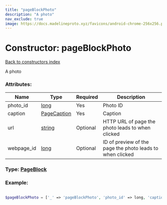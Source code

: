 ```yaml
---
title: "pageBlockPhoto"
description: "A photo"
nav_exclude: true
image: https://docs.madelineproto.xyz/favicons/android-chrome-256x256.png
---
```

# Constructor: pageBlockPhoto  
[Back to constructors index](/API_docs/constructors/index.html)



A photo

### Attributes:

| Name     |    Type       | Required | Description |
|----------|---------------|----------|-------------|
|photo\_id|[long](/API_docs/types/long.html) | Yes|Photo ID|
|caption|[PageCaption](/API_docs/types/PageCaption.html) | Yes|Caption|
|url|[string](/API_docs/types/string.html) | Optional|HTTP URL of page the photo leads to when clicked|
|webpage\_id|[long](/API_docs/types/long.html) | Optional|ID of preview of the page the photo leads to when clicked|



### Type: [PageBlock](/API_docs/types/PageBlock.html)


### Example:

```php

$pageBlockPhoto = ['_' => 'pageBlockPhoto', 'photo_id' => long, 'caption' => PageCaption, 'url' => 'string', 'webpage_id' => long];
```  
